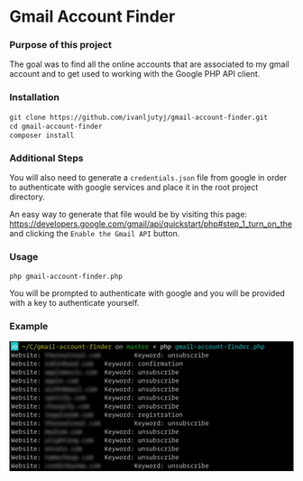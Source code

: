 # Gmail Account Finder

### Purpose of this project

The goal was to find all the online accounts that are associated to my gmail account and to get used to working with the Google PHP API client.

### Installation

```
git clone https://github.com/ivanljutyj/gmail-account-finder.git
cd gmail-account-finder
composer install
```

### Additional Steps
You will also need to generate a `credentials.json` file from google in order to authenticate with google services and place it in the root project directory.

An easy way to generate that file would be by visiting this page: https://developers.google.com/gmail/api/quickstart/php#step_1_turn_on_the
and clicking the `Enable the Gmail API` button.

### Usage
```
php gmail-account-finder.php
```
You will be prompted to authenticate with google and you will be provided with a key to authenticate yourself.

### Example
![example](https://raw.githubusercontent.com/ivanljutyj/gmail-account-finder/master/example.jpg)
